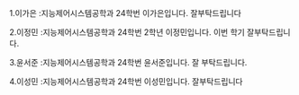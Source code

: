 1.이가은 
 :지능제어시스템공학과 24학번 이가은입니다. 잘부탁드립니다
 
   2.이정민
   :지능제어시스템공학과 24학번 2학년 이정민입니다. 이번 학기 잘부탁드립니다.
   
   3.윤서준
    :지능제어시스템공학과 24학번 윤서준입니다. 잘 부탁드립니다. 
    
   4.이성민
   :지능제어시스템공학과 24학번 이성민입니다. 잘부탁드립니다
